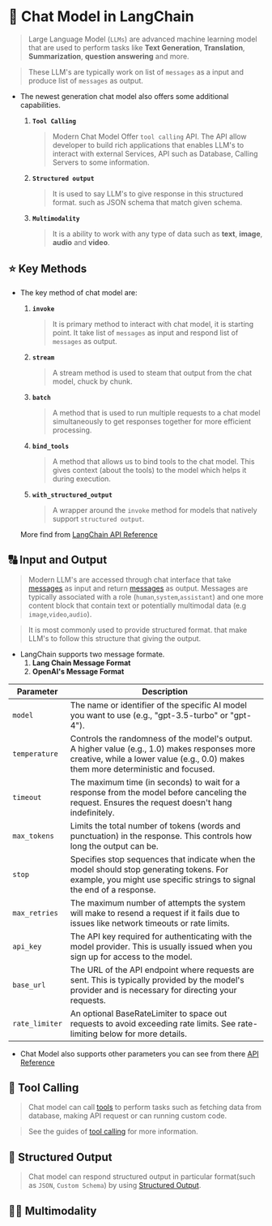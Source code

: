 # 💬 Chat Model in LangChain
> Large Language Model (`LLMs`) are advanced machine learning model that are used to perform tasks like **Text Generation**, **Translation**, **Summarization**, **question answering** and more.

> These LLM's are typically work on list of `messages` as a input and produce list of `messages` as output.

- The newest generation chat model also offers some additional capabilities.
    1. **`Tool Calling`**        
        > Modern Chat Model Offer `tool calling` API. The API allow developer to build rich applications that enables LLM's to interact with external Services, API such as Database, Calling Servers to some information.

    2. **`Structured output`**
        > It is used to say LLM's to give response in this structured format. such as JSON schema that match given schema.

    3. **`Multimodality`**
        > It is a ability to work with any type of data such as **text**, **image**, **audio** and **video**.

## ⭐ Key Methods
- The key method of chat model are:
    1. **`invoke`**

        > It is primary method to interact with chat model, it is starting point. It take list of `messages` as input and respond list of `messages` as output.
    2. **`stream`**

        > A stream method is used to steam that output from the chat model, chuck by chunk.
    3. **`batch`**

        > A method that is used to run multiple requests to a chat model simultaneously to get responses together for more efficient processing.
    4. **`bind_tools`**
        
        > A method that allows us to bind tools to the chat model. This gives context (about the tools) to the model which helps it during execution.

    5. **`with_structured_output`**

        > A wrapper around the `invoke` method for models that natively support `structured output`.

    More find from [LangChain API Reference](https://python.langchain.com/api_reference/core/language_models/langchain_core.language_models.chat_models.BaseChatModel.html#)

## 🔠 Input and Output
> Modern LLM's are accessed through chat interface that take [messages](../02_messages/messages.ipynb) as input and return [messages](../02_messages/messages.ipynb) as output. Messages are typically associated with a role (`human`,`system`,`assistant`) and one more content block that contain text or potentially multimodal data (e.g `image`,`video`,`audio`).

> It is most commonly used to provide structured format. that make LLM's to follow this structure that giving the output.

* LangChain supports two message formate.
    1. **Lang Chain Message Format**
    2. **OpenAI's Message Format**

| Parameter | Description |
|-----------|-------------|
| `model` | The name or identifier of the specific AI model you want to use (e.g., "gpt-3.5-turbo" or "gpt-4"). |
| `temperature` | Controls the randomness of the model's output. A higher value (e.g., 1.0) makes responses more creative, while a lower value (e.g., 0.0) makes them more deterministic and focused. |
| `timeout` | The maximum time (in seconds) to wait for a response from the model before canceling the request. Ensures the request doesn't hang indefinitely. |
| `max_tokens` | Limits the total number of tokens (words and punctuation) in the response. This controls how long the output can be. |
| `stop` | Specifies stop sequences that indicate when the model should stop generating tokens. For example, you might use specific strings to signal the end of a response. |
| `max_retries` | The maximum number of attempts the system will make to resend a request if it fails due to issues like network timeouts or rate limits. |
| `api_key` | The API key required for authenticating with the model provider. This is usually issued when you sign up for access to the model. |
| `base_url` | The URL of the API endpoint where requests are sent. This is typically provided by the model's provider and is necessary for directing your requests. |
| `rate_limiter` | An optional BaseRateLimiter to space out requests to avoid exceeding rate limits. See rate-limiting below for more details. |

* Chat Model also supports other parameters you can see from there [API Reference](https://python.langchain.com/api_reference/)


## 🔨 Tool Calling
> Chat model can call [tools](../04_tool/tool.ipynb) to perform tasks such as fetching data from database, making API request or can running custom code.

> See the guides of [tool calling](../04_tool/tool_calling.ipynb) for more information.

## 💬 Structured Output
> Chat model can respond structured output in particular format(such as `JSON`, `Custom Schema`) by using [Structured Output](../05_structured_output/structured_output.ipynb).

## 🤹🏻 Multimodality
> 